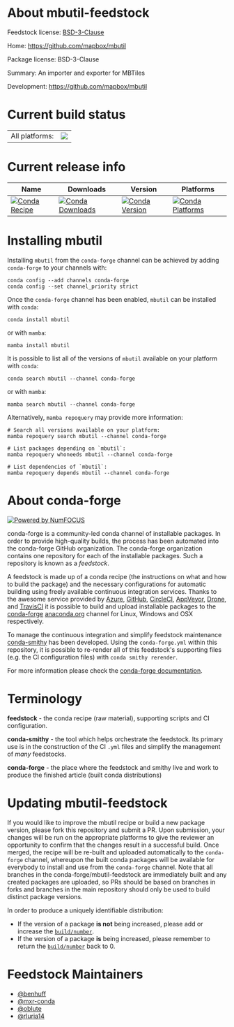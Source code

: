 About mbutil-feedstock
======================

Feedstock license: [BSD-3-Clause](https://github.com/conda-forge/mbutil-feedstock/blob/main/LICENSE.txt)

Home: https://github.com/mapbox/mbutil

Package license: BSD-3-Clause

Summary: An importer and exporter for MBTiles

Development: https://github.com/mapbox/mbutil

Current build status
====================


<table><tr><td>All platforms:</td>
    <td>
      <a href="https://dev.azure.com/conda-forge/feedstock-builds/_build/latest?definitionId=7754&branchName=main">
        <img src="https://dev.azure.com/conda-forge/feedstock-builds/_apis/build/status/mbutil-feedstock?branchName=main">
      </a>
    </td>
  </tr>
</table>

Current release info
====================

| Name | Downloads | Version | Platforms |
| --- | --- | --- | --- |
| [![Conda Recipe](https://img.shields.io/badge/recipe-mbutil-green.svg)](https://anaconda.org/conda-forge/mbutil) | [![Conda Downloads](https://img.shields.io/conda/dn/conda-forge/mbutil.svg)](https://anaconda.org/conda-forge/mbutil) | [![Conda Version](https://img.shields.io/conda/vn/conda-forge/mbutil.svg)](https://anaconda.org/conda-forge/mbutil) | [![Conda Platforms](https://img.shields.io/conda/pn/conda-forge/mbutil.svg)](https://anaconda.org/conda-forge/mbutil) |

Installing mbutil
=================

Installing `mbutil` from the `conda-forge` channel can be achieved by adding `conda-forge` to your channels with:

```
conda config --add channels conda-forge
conda config --set channel_priority strict
```

Once the `conda-forge` channel has been enabled, `mbutil` can be installed with `conda`:

```
conda install mbutil
```

or with `mamba`:

```
mamba install mbutil
```

It is possible to list all of the versions of `mbutil` available on your platform with `conda`:

```
conda search mbutil --channel conda-forge
```

or with `mamba`:

```
mamba search mbutil --channel conda-forge
```

Alternatively, `mamba repoquery` may provide more information:

```
# Search all versions available on your platform:
mamba repoquery search mbutil --channel conda-forge

# List packages depending on `mbutil`:
mamba repoquery whoneeds mbutil --channel conda-forge

# List dependencies of `mbutil`:
mamba repoquery depends mbutil --channel conda-forge
```


About conda-forge
=================

[![Powered by
NumFOCUS](https://img.shields.io/badge/powered%20by-NumFOCUS-orange.svg?style=flat&colorA=E1523D&colorB=007D8A)](https://numfocus.org)

conda-forge is a community-led conda channel of installable packages.
In order to provide high-quality builds, the process has been automated into the
conda-forge GitHub organization. The conda-forge organization contains one repository
for each of the installable packages. Such a repository is known as a *feedstock*.

A feedstock is made up of a conda recipe (the instructions on what and how to build
the package) and the necessary configurations for automatic building using freely
available continuous integration services. Thanks to the awesome service provided by
[Azure](https://azure.microsoft.com/en-us/services/devops/), [GitHub](https://github.com/),
[CircleCI](https://circleci.com/), [AppVeyor](https://www.appveyor.com/),
[Drone](https://cloud.drone.io/welcome), and [TravisCI](https://travis-ci.com/)
it is possible to build and upload installable packages to the
[conda-forge](https://anaconda.org/conda-forge) [anaconda.org](https://anaconda.org/)
channel for Linux, Windows and OSX respectively.

To manage the continuous integration and simplify feedstock maintenance
[conda-smithy](https://github.com/conda-forge/conda-smithy) has been developed.
Using the ``conda-forge.yml`` within this repository, it is possible to re-render all of
this feedstock's supporting files (e.g. the CI configuration files) with ``conda smithy rerender``.

For more information please check the [conda-forge documentation](https://conda-forge.org/docs/).

Terminology
===========

**feedstock** - the conda recipe (raw material), supporting scripts and CI configuration.

**conda-smithy** - the tool which helps orchestrate the feedstock.
                   Its primary use is in the construction of the CI ``.yml`` files
                   and simplify the management of *many* feedstocks.

**conda-forge** - the place where the feedstock and smithy live and work to
                  produce the finished article (built conda distributions)


Updating mbutil-feedstock
=========================

If you would like to improve the mbutil recipe or build a new
package version, please fork this repository and submit a PR. Upon submission,
your changes will be run on the appropriate platforms to give the reviewer an
opportunity to confirm that the changes result in a successful build. Once
merged, the recipe will be re-built and uploaded automatically to the
`conda-forge` channel, whereupon the built conda packages will be available for
everybody to install and use from the `conda-forge` channel.
Note that all branches in the conda-forge/mbutil-feedstock are
immediately built and any created packages are uploaded, so PRs should be based
on branches in forks and branches in the main repository should only be used to
build distinct package versions.

In order to produce a uniquely identifiable distribution:
 * If the version of a package **is not** being increased, please add or increase
   the [``build/number``](https://docs.conda.io/projects/conda-build/en/latest/resources/define-metadata.html#build-number-and-string).
 * If the version of a package **is** being increased, please remember to return
   the [``build/number``](https://docs.conda.io/projects/conda-build/en/latest/resources/define-metadata.html#build-number-and-string)
   back to 0.

Feedstock Maintainers
=====================

* [@benhuff](https://github.com/benhuff/)
* [@mxr-conda](https://github.com/mxr-conda/)
* [@oblute](https://github.com/oblute/)
* [@rluria14](https://github.com/rluria14/)

